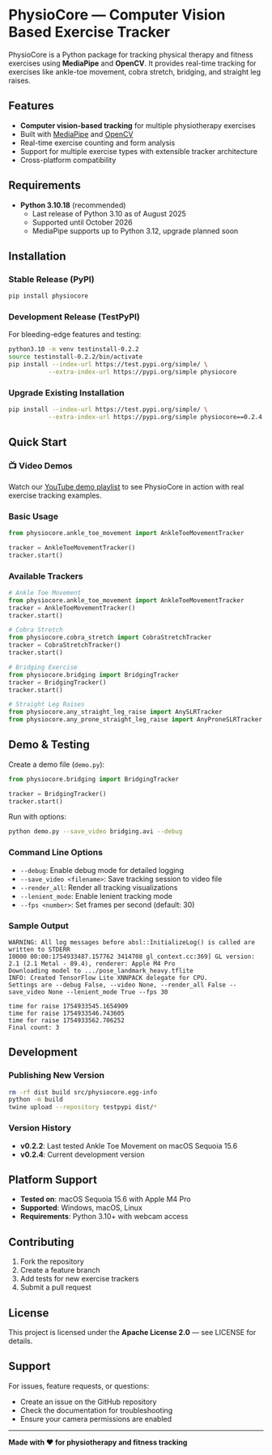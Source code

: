 # PhysioCore — Computer Vision Based Exercise Tracker

PhysioCore is a Python package for tracking physical therapy and fitness exercises using **MediaPipe** and **OpenCV**. It provides real-time tracking for exercises like ankle-toe movement, cobra stretch, bridging, and straight leg raises.

## Features

- **Computer vision-based tracking** for multiple physiotherapy exercises
- Built with [MediaPipe](https://ai.google.dev/edge/mediapipe/solutions/setup_python) and [OpenCV](https://opencv.org/)
- Real-time exercise counting and form analysis
- Support for multiple exercise types with extensible tracker architecture
- Cross-platform compatibility

## Requirements

- **Python 3.10.18** (recommended)
  - Last release of Python 3.10 as of August 2025
  - Supported until October 2026
  - MediaPipe supports up to Python 3.12, upgrade planned soon

## Installation

### Stable Release (PyPI)

```sh
pip install physiocore
```

### Development Release (TestPyPI)

For bleeding-edge features and testing:

```sh
python3.10 -m venv testinstall-0.2.2
source testinstall-0.2.2/bin/activate
pip install --index-url https://test.pypi.org/simple/ \
           --extra-index-url https://pypi.org/simple physiocore
```

### Upgrade Existing Installation

```sh
pip install --index-url https://test.pypi.org/simple/ \
           --extra-index-url https://pypi.org/simple physiocore==0.2.4
```

## Quick Start

### 📺 Video Demos

Watch our [YouTube demo playlist](https://www.youtube.com/watch?v=VtKXyhypv7E&list=PL7eJwmV22aNAKIna10t7gCtlGDB4jcrvG) to see PhysioCore in action with real exercise tracking examples.

### Basic Usage

```python
from physiocore.ankle_toe_movement import AnkleToeMovementTracker

tracker = AnkleToeMovementTracker()
tracker.start()
```

### Available Trackers

```python
# Ankle Toe Movement
from physiocore.ankle_toe_movement import AnkleToeMovementTracker
tracker = AnkleToeMovementTracker()
tracker.start()

# Cobra Stretch
from physiocore.cobra_stretch import CobraStretchTracker
tracker = CobraStretchTracker()
tracker.start()

# Bridging Exercise
from physiocore.bridging import BridgingTracker
tracker = BridgingTracker()
tracker.start()

# Straight Leg Raises
from physiocore.any_straight_leg_raise import AnySLRTracker
from physiocore.any_prone_straight_leg_raise import AnyProneSLRTracker
```

## Demo & Testing

Create a demo file (`demo.py`):

```python
from physiocore.bridging import BridgingTracker

tracker = BridgingTracker()
tracker.start()
```

Run with options:

```sh
python demo.py --save_video bridging.avi --debug
```

### Command Line Options

- `--debug`: Enable debug mode for detailed logging
- `--save_video <filename>`: Save tracking session to video file
- `--render_all`: Render all tracking visualizations
- `--lenient_mode`: Enable lenient tracking mode
- `--fps <number>`: Set frames per second (default: 30)

### Sample Output

```
WARNING: All log messages before absl::InitializeLog() is called are written to STDERR
I0000 00:00:1754933487.157762 3414708 gl_context.cc:369] GL version: 2.1 (2.1 Metal - 89.4), renderer: Apple M4 Pro
Downloading model to .../pose_landmark_heavy.tflite
INFO: Created TensorFlow Lite XNNPACK delegate for CPU.
Settings are --debug False, --video None, --render_all False --save_video None --lenient_mode True --fps 30

time for raise 1754933545.1654909
time for raise 1754933546.743605
time for raise 1754933562.706252
Final count: 3
```

## Development

### Publishing New Version

```sh
rm -rf dist build src/physiocore.egg-info
python -m build
twine upload --repository testpypi dist/*
```

### Version History

- **v0.2.2**: Last tested Ankle Toe Movement on macOS Sequoia 15.6
- **v0.2.4**: Current development version

## Platform Support

- **Tested on**: macOS Sequoia 15.6 with Apple M4 Pro
- **Supported**: Windows, macOS, Linux
- **Requirements**: Python 3.10+ with webcam access

## Contributing

1. Fork the repository
2. Create a feature branch
3. Add tests for new exercise trackers
4. Submit a pull request

## License

This project is licensed under the **Apache License 2.0** — see LICENSE for details.

## Support

For issues, feature requests, or questions:
- Create an issue on the GitHub repository
- Check the documentation for troubleshooting
- Ensure your camera permissions are enabled

---

**Made with ❤️ for physiotherapy and fitness tracking**